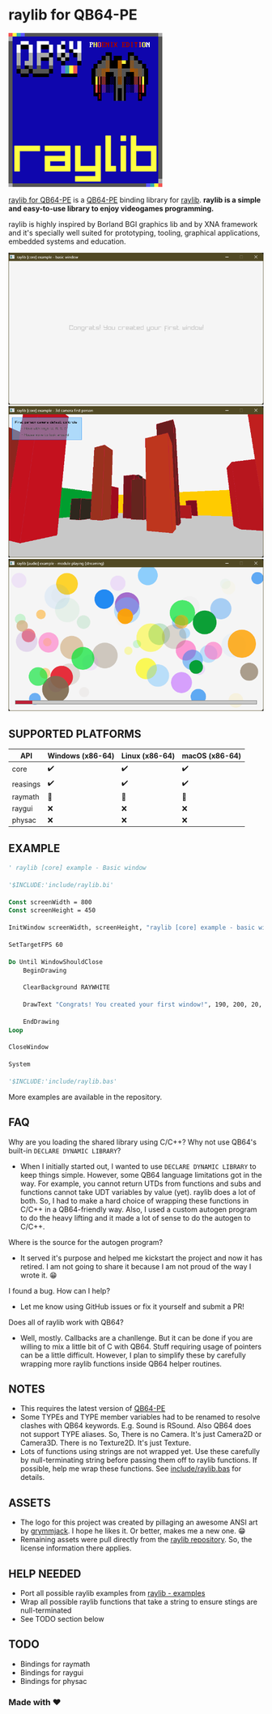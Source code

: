 # raylib for QB64-PE

![raylib](/assets/logo/raylib-q64pe.png)

[raylib for QB64-PE](https://github.com/a740g/raylib-64) is a [QB64-PE](https://github.com/QB64-Phoenix-Edition/QB64pe) binding library for [raylib](https://www.raylib.com).
**raylib is a simple and easy-to-use library to enjoy videogames programming.**

raylib is highly inspired by Borland BGI graphics lib and by XNA framework and it's specially well suited for prototyping, tooling, graphical applications, embedded systems and education.

![Screenshot](assets/screenshots/screenshot1.png)
![Screenshot](assets/screenshots/screenshot2.png)
![Screenshot](assets/screenshots/screenshot3.png)

## SUPPORTED PLATFORMS

| API | Windows (x86-64) | Linux (x86-64) | macOS (x86-64) |
| --- | ---------------- | -------------- | -------------- |
| core | :heavy_check_mark: | :heavy_check_mark: | :heavy_check_mark: |
| reasings | :heavy_check_mark: | :heavy_check_mark: | :heavy_check_mark: |
| raymath | :construction: | :construction: | :construction: |
| raygui | :x: | :x: | :x: |
| physac | :x: | :x: | :x: |

## EXAMPLE

```vb
' raylib [core] example - Basic window

'$INCLUDE:'include/raylib.bi'

Const screenWidth = 800
Const screenHeight = 450

InitWindow screenWidth, screenHeight, "raylib [core] example - basic window"

SetTargetFPS 60

Do Until WindowShouldClose
    BeginDrawing

    ClearBackground RAYWHITE

    DrawText "Congrats! You created your first window!", 190, 200, 20, LIGHTGRAY

    EndDrawing
Loop

CloseWindow

System

'$INCLUDE:'include/raylib.bas'
```

More examples are available in the repository.

## FAQ

Why are you loading the shared library using C/C++? Why not use QB64's built-in `DECLARE DYNAMIC LIBRARY`?

- When I initially started out, I wanted to use `DECLARE DYNAMIC LIBRARY` to keep things simple. However, some QB64 language limitations got in the way. For example, you cannot return UTDs from functions and subs and functions cannot take UDT variables by value (yet). raylib does a lot of both. So, I had to make a hard choice of wrapping these functions in C/C++ in a QB64-friendly way. Also, I used a custom autogen program to do the heavy lifting and it made a lot of sense to do the autogen to C/C++.

Where is the source for the autogen program?

- It served it's purpose and helped me kickstart the project and now it has retired. I am not going to share it because I am not proud of the way I wrote it. 😁

I found a bug. How can I help?

- Let me know using GitHub issues or fix it yourself and submit a PR!

Does all of raylib work with QB64?

- Well, mostly. Callbacks are a chanllenge. But it can be done if you are willing to mix a little bit of C with QB64. Stuff requiring usage of pointers can be a little difficult. However, I plan to simplify these by carefully wrapping more raylib functions inside QB64 helper routines.

## NOTES

- This requires the latest version of [QB64-PE](https://github.com/QB64-Phoenix-Edition/QB64pe/releases)
- Some TYPEs and TYPE member variables had to be renamed to resolve clashes with QB64 keywords. E.g. Sound is RSound. Also QB64 does not support TYPE aliases. So, There is no Camera. It's just Camera2D or Camera3D. There is no Texture2D. It's just Texture.
- Lots of functions using strings are not wrapped yet. Use these carefully by null-terminating string before passing them off to raylib functions. If possible, help me wrap these functions. See [include/raylib.bas](include/raylib.bas) for details.

## ASSETS

- The logo for this project was created by pillaging an awesome ANSI art by [grymmjack](https://16colo.rs/artist/grymmjack). I hope he likes it. Or better, makes me a new one. 😁
- Remaining assets were pull directly from the [raylib repository](https://github.com/raysan5/raylib/tree/master/examples). So, the license information there applies.

## HELP NEEDED

- Port all possible raylib examples from [raylib - examples](https://github.com/raysan5/raylib/tree/master/examples)
- Wrap all possible raylib functions that take a string to ensure stings are null-terminated
- See TODO section below

## TODO

- Bindings for raymath
- Bindings for raygui
- Bindings for physac

### Made with ❤️

